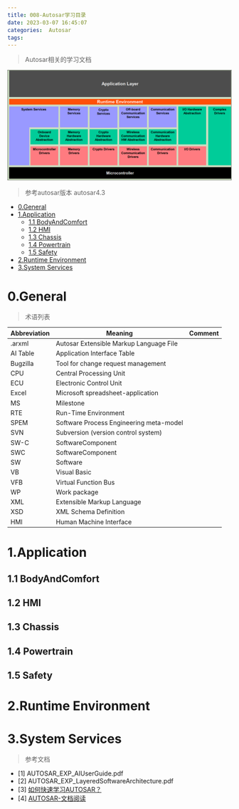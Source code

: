 ```yaml
---
title: 008-Autosar学习目录
date: 2023-03-07 16:45:07
categories:  Autosar
tags:
---
```


> Autosar相关的学习文档

![](../images/20230307/2023030701.PNG)

<!--more-->

> 参考autosar版本  autosar4.3

- [0.General](#0general)
- [1.Application](#1application)
  - [1.1 BodyAndComfort](#11-bodyandcomfort)
  - [1.2 HMI](#12-hmi)
  - [1.3 Chassis](#13-chassis)
  - [1.4 Powertrain](#14-powertrain)
  - [1.5 Safety](#15-safety)
- [2.Runtime Environment](#2runtime-environment)
- [3.System Services](#3system-services)


# 0.General

> 术语列表




| Abbreviation | Meaning                                 | Comment |
| ------------ | --------------------------------------- | ------- |
| .arxml       | Autosar Extensible Markup Language File |         |
| AI Table     | Application Interface Table             |         |
| Bugzilla     | Tool for change request management      |         |
| CPU          | Central Processing Unit                 |         |
| ECU          | Electronic Control Unit                 |         |
| Excel        | Microsoft spreadsheet-application       |         |
| MS           | Milestone                               |         |
| RTE          | Run-Time Environment                    |         |
| SPEM         | Software Process Engineering meta-model |         |
| SVN          | Subversion (version control system)     |         |
| SW-C         | SoftwareComponent                       |         |
| SWC          | SoftwareComponent                       |         |
| SW           | Software                                |         |
| VB           | Visual Basic                            |         |
| VFB          | Virtual Function Bus                    |         |
| WP           | Work package                            |         |
| XML          | Extensible Markup Language              |         |
| XSD          | XML Schema Definition                   |         |
| HMI          | Human Machine Interface                 |         |
# 1.Application


## 1.1 BodyAndComfort



## 1.2 HMI


## 1.3 Chassis


## 1.4 Powertrain


## 1.5 Safety





# 2.Runtime Environment




# 3.System Services
















> 参考文档

* [1]  AUTOSAR_EXP_AIUserGuide.pdf
* [2]  AUTOSAR_EXP_LayeredSoftwareArchitecture.pdf
* [3]  [如何快速学习AUTOSAR？](https://posts.careerengine.us/p/6211c83d544cc734d1e0bc92) 
* [4]  [AUTOSAR-文档阅读](https://www.cnblogs.com/still-smile/p/12446970.html)